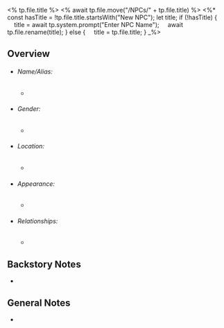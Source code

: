 <% tp.file.title %>
<% await tp.file.move("/NPCs/" + tp.file.title) %>
<%*
const hasTitle = !tp.file.title.startsWith("New NPC");
let title;
if (!hasTitle) {
    title = await tp.system.prompt("Enter NPC Name");
    await tp.file.rename(title);
} else {
    title = tp.file.title;
}
_%>

## Overview
- ###### Name/Alias:  
	- 
- ###### Gender: 
	- 
- ###### Location: 
	- 
- ###### Appearance:
	- 
- ###### Relationships: 
	- 



## Backstory Notes

- 




## General Notes

- 
